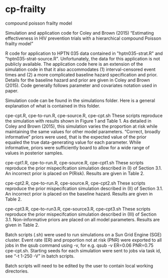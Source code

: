 cp-frailty
==========

compound poisson frailty model

Simulation and application code for Coley and Brown (2015) “Estimating
effectiveness in HIV prevention trials with a hierarchical compound
Poisson frailty model”

R code for application to HPTN 035 data contained in "hptn035-strat.R" and "hptn035-strat-source.R". Unfortunately, the data for this application is not publicly available. The application code here is an extension of the simulation code in that it also accommodates (1) interval-censored event times and (2) a more complicated baseline hazard specification and prior. Details for the baseline hazard and prior are given in Coley and Brown (2015). Code generally follows parameter and covariates notation used in paper. 



Simulation code can be found in the simulations folder. Here is a general explanation of what is contained in this folder.

cpe-cpt.R, cpe-to-run.R, cpe-source.R, cpe-cpt.sh
These scripts reproduce the simulation with results shown in Figure 1 and Table 1. As detailed in Coley and Brown (2015), this simulation varies the proportion at risk while maintaining the same values for other model parameters. “Correct, broadly informative” priors were used, that is the expected value of the prior equaled the true data-generating value for each parameter. While informative, priors were sufficiently board to allow for a wide range of values in posterior samples.

cpe-cpt1.R, cpe-to-run.R, cpe-source.R, cpe-cpt1.sh
These scripts reproduce the prior mispecifcation simulation described in (I) of Section 3.1. An incorrect prior is placed on P(Risk). Results are given in Table 2.


cpe-cpt2.R, cpe-to-run.R, cpe-source.R, cpe-cpt2.sh
These scripts reproduce the prior mispecifcation simulation described in (II) of Section 3.1. An incorrect prior is placed on the baseline hazard. Results are given in Table 2.

cpe-cpt3.R, cpe-to-run3.R, cpe-source3.R, cpe-cpt3.sh
These scripts reproduce the prior mispecifcation simulation described in (III) of Section 3.1. Non-informative priors are placed on all model parameters. Results are given in Table 2.


Batch scripts (.sh) were used to run simulations on a Sun Grid Engine (SGE) cluster. Event rate (ER) and proportion not at risk (PNR) were exported to all jobs in the qsub command using -v, for e.g. qsub -v ER=0.06 PNR=0.75 cpe-cpt.sh. Starting seeds for each simulation were sent to jobs via task id, see “-t 1-250 -V” in batch scripts.

Batch scripts will need to be edited by the user to contain local working directories.